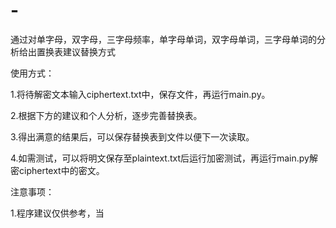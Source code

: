 # -
通过对单字母，双字母，三字母频率，单字母单词，双字母单词，三字母单词的分析给出置换表建议替换方式

使用方式：

1.将待解密文本输入ciphertext.txt中，保存文件，再运行main.py。

2.根据下方的建议和个人分析，逐步完善替换表。

3.得出满意的结果后，可以保存替换表到文件以便下一次读取。

4.如需测试，可以将明文保存至plaintext.txt后运行加密测试，再运行main.py解密ciphertext中的密文。

注意事项：

1.程序建议仅供参考，当
